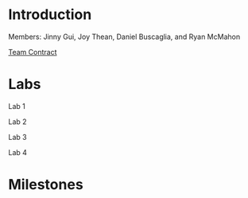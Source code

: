 # Introduction

Members: Jinny Gui, Joy Thean, Daniel Buscaglia, and Ryan McMahon

[Team Contract](https://drive.google.com/file/d/1-kGICPlhbmg0IWlSnd9KlUpACal9PjoH/view?usp=sharing)

# Labs
Lab 1

Lab 2

Lab 3

Lab 4

# Milestones

